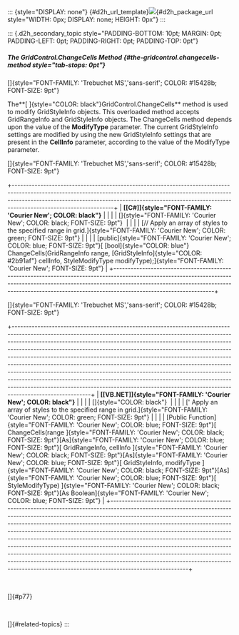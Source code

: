 ::: {style="DISPLAY: none"}
[](ms-xhelp:///?Id=d2h_url_template){#d2h_url_template}![](!package_url!){#d2h_package_url style="WIDTH: 0px; DISPLAY: none; HEIGHT: 0px"}
:::

::: {.d2h_secondary_topic style="PADDING-BOTTOM: 10pt; MARGIN: 0pt; PADDING-LEFT: 0pt; PADDING-RIGHT: 0pt; PADDING-TOP: 0pt"}
##### The GridControl.ChangeCells Method {#the-gridcontrol.changecells-method style="tab-stops: 0pt"}

[]{style="FONT-FAMILY: 'Trebuchet MS','sans-serif'; COLOR: #15428b; FONT-SIZE: 9pt"} 

The**[ ]{style="COLOR: black"}GridControl.ChangeCells** method is used to modify GridStyleInfo objects. This overloaded method accepts GridRangeInfo and GridStyleInfo objects. The ChangeCells method depends upon the value of the **ModifyType** parameter. The current GridStyleInfo settings are modified by using the new GridStyleInfo settings that are present in the **CellInfo** parameter, according to the value of the ModifyType parameter.

[]{style="FONT-FAMILY: 'Trebuchet MS','sans-serif'; COLOR: #15428b; FONT-SIZE: 9pt"} 

+-----------------------------------------------------------------------------------------------------------------------------------------------------------------------------------------------------------------------------------------------------------------------------+
| **[\[C#\]]{style="FONT-FAMILY: 'Courier New'; COLOR: black"}**                                                                                                                                                                                                              |
|                                                                                                                                                                                                                                                                             |
| []{style="FONT-FAMILY: 'Courier New'; COLOR: black; FONT-SIZE: 9pt"}                                                                                                                                                                                                        |
|                                                                                                                                                                                                                                                                             |
| [// Apply an array of styles to the specified range in grid.]{style="FONT-FAMILY: 'Courier New'; COLOR: green; FONT-SIZE: 9pt"}                                                                                                                                             |
|                                                                                                                                                                                                                                                                             |
| [public]{style="FONT-FAMILY: 'Courier New'; COLOR: blue; FONT-SIZE: 9pt"}[ [bool]{style="COLOR: blue"} ChangeCells(GridRangeInfo range, [GridStyleInfo]{style="COLOR: #2b91af"} cellInfo, StyleModifyType modifyType);]{style="FONT-FAMILY: 'Courier New'; FONT-SIZE: 9pt"} |
+-----------------------------------------------------------------------------------------------------------------------------------------------------------------------------------------------------------------------------------------------------------------------------+

[]{style="FONT-FAMILY: 'Trebuchet MS','sans-serif'; COLOR: #15428b; FONT-SIZE: 9pt"} 

+---------------------------------------------------------------------------------------------------------------------------------------------------------------------------------------------------------------------------------------------------------------------------------------------------------------------------------------------------------------------------------------------------------------------------------------------------------------------------------------------------------------------------------------------------------------------------------------------------------------------------------------------------------------------------------------------------------------------------------------------------------+
| **[\[VB.NET\]]{style="FONT-FAMILY: 'Courier New'; COLOR: black"}**                                                                                                                                                                                                                                                                                                                                                                                                                                                                                                                                                                                                                                                                                      |
|                                                                                                                                                                                                                                                                                                                                                                                                                                                                                                                                                                                                                                                                                                                                                         |
| []{style="COLOR: black"}                                                                                                                                                                                                                                                                                                                                                                                                                                                                                                                                                                                                                                                                                                                                |
|                                                                                                                                                                                                                                                                                                                                                                                                                                                                                                                                                                                                                                                                                                                                                         |
| [\' Apply an array of styles to the specified range in grid.]{style="FONT-FAMILY: 'Courier New'; COLOR: green; FONT-SIZE: 9pt"}                                                                                                                                                                                                                                                                                                                                                                                                                                                                                                                                                                                                                         |
|                                                                                                                                                                                                                                                                                                                                                                                                                                                                                                                                                                                                                                                                                                                                                         |
| [Public Function]{style="FONT-FAMILY: 'Courier New'; COLOR: blue; FONT-SIZE: 9pt"}[ ChangeCells(range ]{style="FONT-FAMILY: 'Courier New'; COLOR: black; FONT-SIZE: 9pt"}[As]{style="FONT-FAMILY: 'Courier New'; COLOR: blue; FONT-SIZE: 9pt"}[ GridRangeInfo, cellInfo ]{style="FONT-FAMILY: 'Courier New'; COLOR: black; FONT-SIZE: 9pt"}[As]{style="FONT-FAMILY: 'Courier New'; COLOR: blue; FONT-SIZE: 9pt"}[ GridStyleInfo, modifyType ]{style="FONT-FAMILY: 'Courier New'; COLOR: black; FONT-SIZE: 9pt"}[As]{style="FONT-FAMILY: 'Courier New'; COLOR: blue; FONT-SIZE: 9pt"}[ StyleModifyType) ]{style="FONT-FAMILY: 'Courier New'; COLOR: black; FONT-SIZE: 9pt"}[As Boolean]{style="FONT-FAMILY: 'Courier New'; COLOR: blue; FONT-SIZE: 9pt"} |
+---------------------------------------------------------------------------------------------------------------------------------------------------------------------------------------------------------------------------------------------------------------------------------------------------------------------------------------------------------------------------------------------------------------------------------------------------------------------------------------------------------------------------------------------------------------------------------------------------------------------------------------------------------------------------------------------------------------------------------------------------------+

 

[]{#p77} 

 

[]{#related-topics}
:::
